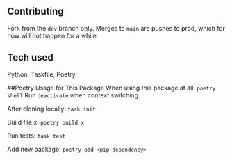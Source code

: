 ## Contributing
Fork from the `dev` branch only. Merges to `main` are pushes to prod, which for now will not happen for a while.

## Tech used
Python, Taskfile, Poetry

##Poetry Usage for This Package
When using this package at all:
`poetry shell`
Run `deactivate` when context switching.

After cloning locally: `task init`

Build file x:
`poetry build x`

Run tests:
`task test`

Add new package:
`poetry add <pip-dependency>`
